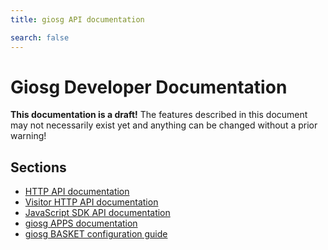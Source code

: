 ```yaml
---
title: giosg API documentation

search: false
---
```


Giosg Developer Documentation
=============================

<aside class="warning">
  <strong>This documentation is a draft!</strong> The features described in this document may not necessarily exist yet and anything can be changed without a prior warning!
</aside>

Sections
--------

- [HTTP API documentation](./http_api.html)
- [Visitor HTTP API documentation](./visitor_http_api.html)
- [JavaScript SDK API documentation](./javascript_api.html)
- [giosg APPS documentation](./giosg_apps.html)
- [giosg BASKET configuration guide](./basket.html)
